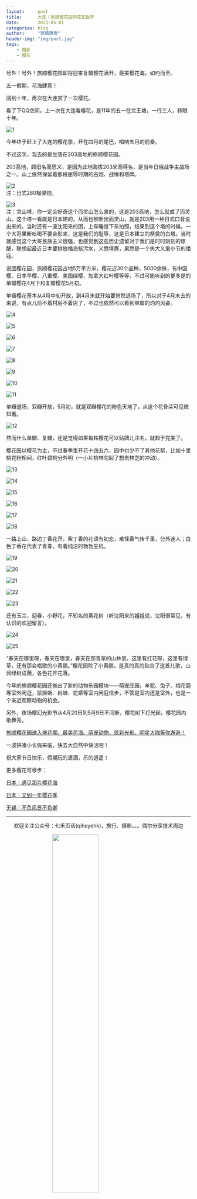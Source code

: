 ```yaml
---
layout:     post
title:      大连｜旅顺樱花园的花花世界
date:       2021-05-01
categories: blog
author:     "琉璃康康"
header-img: "img/post.jpg"
tags:
    - 摄影
    - 樱花
---
```


<style>
img{
  display:block;
  margin:0
  auto;
}
</style>

<meta name="referrer" content="never">

号外！号外！旅顺樱花园即将迎来复瓣樱花满开，最美樱花海，如约而至。

五一假期，花海肆意！

阔别十年，再次在大连赏了一次樱花。

看了下QQ空间，上一次在大连看樱花，是11年的五一在龙王塘，一行三人，转眼十年。

![1][1]

今年终于赶上了大连的樱花季，开在四月的尾巴，唱响五月的前奏。

不过这次，我去的是坐落在203高地的旅顺樱花园。

203高地，顾旧名而思义，是因为此地海拔203米而得名，是当年日俄战争主战场之一。山上依然保留着那段屈辱时期的古炮、战壕和塔碑。

![2][2]
注：日式280榴弹炮。

![3][3]
注：灵山塔，你一定会好奇这个而灵山怎么来的，这是203高地，怎么就成了而灵山。这个塔一看就是日本建的，从而也推断出而灵山，就是203用一种日式口音说出来的。当时还有一波沈阳来的团，上车睡觉下车拍照，结果到这个塔的时候，一个大哥果断吆喝不要合影来，这是我们的耻辱，这是日本建立的祭奠的白塔。当时就感觉这个大哥民族主义很强，也感觉到这些历史遗留对于我们是时时刻刻的惊醒，联想起最近日本要排放福岛核污水，义愤填膺，果然是一个失大义重小节的倭寇。

说回樱花园，旅顺樱花园占地5万平方米，樱花近30个品种，5000余株，有中国樱、日本早樱、八重樱、美国绿樱、加拿大红叶樱等等，不过可能听到的更多是的单瓣樱花4月下和复瓣樱花5月初。

单瓣樱花基本从4月中旬开放，到4月末就开始要悄然退场了，所以对于4月末去的来说，有点儿前不着村后不着店了，不过也依然可以看到单瓣的灼灼风姿。

![4][4]

![5][5]

![6][6]

![7][7]

![8][8]

![9][9]

![10][10]

![11][11]

单瓣退场，双瓣开放，5月初，就是双瓣樱花的粉色天地了，从这个花骨朵可见微知著。

![12][12]

然而什么单瓣、复瓣，还是觉得如果每株樱花可以贴牌儿注名，就趋于完美了。

樱花园以樱花为主，不过春季里开花十四五六，园中也少不了其他花絮，比如十里桃花粉相间，红叶碧桃分外明（一小片桃林勾起了想去林芝的冲动）。

![13][13]

![14][14]

![15][15]

![16][16]

![17][17]

![18][18]

一路上山，路边丁香花开，紫丁香的花语有初恋，难怪香气传千里，分外迷人；白色丁香花代表了青春，有着纯洁的勃勃生机。

![19][19]

![20][20]

![21][21]

![22][22]

![23][23]

还有玉兰，迎春，小野花，不知名的黄花树（听沈阳来的姐姐说，沈阳很常见，有认识的欢迎留言）。

![24][24]

![25][25]

“春天在哪里呀，春天在哪里，春天在那青翠的山林里。这里有红花呀，这里有绿草，还有那会唱歌的小黄鹂。”樱花园除了小黄鹂，是真的真的贴合了这首儿歌，山涧绿树成荫，各色花开花落。

今年的旅顺樱花园还推出了新的动物乐园模块——萌宠庄园，羊驼、兔子、梅花鹿等室外闲逛，鬃狮蜥、树蛙、蛇蟒等室内闲庭信步，不管是室内还是室外，也是一个亲近观察动物的机会。

另外，夜场樱幻光影节从4月20日到5月9日不间断，樱花树下灯光起，樱花园内歌舞秀。

[旅顺樱花园进入盛花期，最美花海、萌宠动物，炫彩光影、明星大咖等你邂逅！](https://mp.weixin.qq.com/s/NBOVZriqkC_qGzpo22XXTQ)

一波拼凑小长假来临，快去大自然中快活吧！

祝大家节日快乐，假期玩的潇洒，乐的逍遥​！

更多樱花可移步：

[日本｜遇见那片樱花海](https://mp.weixin.qq.com/s/nJXua7CIQuY36B4ddQBduA)

[日本｜又到一年樱花季](https://mp.weixin.qq.com/s/-kym2B7lXaqkpbluPWRKuw)

[无锡｜不负风景不负卿](https://mp.weixin.qq.com/s/LTt4-37rF1_zbx46U6VtTw)


------------
<p align="center">欢迎关注公众号：七禾页话(qiheyehk)，旅行、摄影。。。偶尔分享技术周边</p>
<img src="https://mmbiz.qpic.cn/mmbiz_jpg/QqiaFS6NT0eAaCjLpPgUZricqK7lIOO3hYEYIbjibRlYaiaTsib0reaQfQTmaibVw2QqZLibBWpCHJdg0v3V7yX8sQgWw/0?wx_fmt=jpeg" width="50%"/>


[1]:https://mmbiz.qpic.cn/mmbiz_jpg/QqiaFS6NT0eBG5TN9yw9bXyxXOAWIXJ5q1M6vvXVJ3EesXa7jyccJaVicU5iapk5ibufaoQicGF0M1Eu7jNvXicibyqgQ/0?wx_fmt=jpeg


[2]:https://mmbiz.qpic.cn/mmbiz_jpg/QqiaFS6NT0eBG5TN9yw9bXyxXOAWIXJ5qofrpWHumglfzPBqtJSdicIGkMOiaBIxjUgPDz40FRicxwhpRnbxrHjFfw/0?wx_fmt=jpeg


[3]:https://mmbiz.qpic.cn/mmbiz_jpg/QqiaFS6NT0eBG5TN9yw9bXyxXOAWIXJ5qdJmL88o3w9GIKB4r7icKvjWF7j4PqKqHzf0vEgKkg9hHicHt32ZagonA/0?wx_fmt=jpeg


[4]:https://mmbiz.qpic.cn/mmbiz_jpg/QqiaFS6NT0eBG5TN9yw9bXyxXOAWIXJ5qp9AdAGOBMnk7kGg9h6sYALQqj1leVibvIic2qfU50a8rcZ7B1cUAt5jw/0?wx_fmt=jpeg


[5]:https://mmbiz.qpic.cn/mmbiz_jpg/QqiaFS6NT0eBG5TN9yw9bXyxXOAWIXJ5qPyYN3VoBlibufDSxQ2COUf06jrIWwh3JDENqFJmYDY6wgxXnouicHmbA/0?wx_fmt=jpeg


[6]:https://mmbiz.qpic.cn/mmbiz_jpg/QqiaFS6NT0eBG5TN9yw9bXyxXOAWIXJ5qNCb5YuBwNfAmBViaYxk9FV0NgW3yxsksQQBc7PfTwowt1Ha2dq4QFtQ/0?wx_fmt=jpeg


[7]:https://mmbiz.qpic.cn/mmbiz_jpg/QqiaFS6NT0eBG5TN9yw9bXyxXOAWIXJ5q29cPLr36ECh0h4qVGUBtF7IRPqIbLe19p9DIhshMg5zELvca0OoMaw/0?wx_fmt=jpeg


[8]:https://mmbiz.qpic.cn/mmbiz_jpg/QqiaFS6NT0eBG5TN9yw9bXyxXOAWIXJ5qlWyYJicTQvGwA0YRlTCULLDvq2uicEabtuBpsEkVZQSKdVwxNsT3ZUUw/0?wx_fmt=jpeg


[9]:https://mmbiz.qpic.cn/mmbiz_jpg/QqiaFS6NT0eBG5TN9yw9bXyxXOAWIXJ5q5VQusiaenaPXGCISy0u1qKdJgTZ8tZYhcnfrkMErb1uy3xUru2icEToQ/0?wx_fmt=jpeg


[10]:https://mmbiz.qpic.cn/mmbiz_jpg/QqiaFS6NT0eBG5TN9yw9bXyxXOAWIXJ5q9gyrIKx0iczW4HMD1yocHuicCz144EVZLup1Z4BXITc2SAOVXK2hHYFQ/0?wx_fmt=jpeg


[11]:https://mmbiz.qpic.cn/mmbiz_jpg/QqiaFS6NT0eBG5TN9yw9bXyxXOAWIXJ5q9EB1gLKOqFZQmC5Cf27kTcicxEBAXjdA4ZVYUL1VTEt2S5IdMhPNxqw/0?wx_fmt=jpeg


[12]:https://mmbiz.qpic.cn/mmbiz_jpg/QqiaFS6NT0eBG5TN9yw9bXyxXOAWIXJ5qvfzYTrXI7Dqt34NCpxnxcKcZY6zl9IZKxGuc6y191ySZZuFp9ytXjA/0?wx_fmt=jpeg


[13]:https://mmbiz.qpic.cn/mmbiz_jpg/QqiaFS6NT0eBG5TN9yw9bXyxXOAWIXJ5qp37A1CtNcnA5amFmWHZzjBSjicCsBqTAhe1kbFlvtXtKeK8aiaRIrTFg/0?wx_fmt=jpeg


[14]:https://mmbiz.qpic.cn/mmbiz_jpg/QqiaFS6NT0eBG5TN9yw9bXyxXOAWIXJ5q5LY7gJo5ibLsrOU67j0EyQukROnf9trl3VrQ3xkyCG1TWuKMnu95aOw/0?wx_fmt=jpeg


[15]:https://mmbiz.qpic.cn/mmbiz_jpg/QqiaFS6NT0eBG5TN9yw9bXyxXOAWIXJ5qY5UKWI5ZiceLCpJNbuPF3kJMlICIu6BNdadGE1qMuoybYPemFBelIDg/0?wx_fmt=jpeg


[16]:https://mmbiz.qpic.cn/mmbiz_jpg/QqiaFS6NT0eBG5TN9yw9bXyxXOAWIXJ5qJmFz2mk4BVN06PfBcwtaicyCIVtBX2DXtqjFonUNqXW4VQGHcCSUDdw/0?wx_fmt=jpeg


[17]:https://mmbiz.qpic.cn/mmbiz_jpg/QqiaFS6NT0eBG5TN9yw9bXyxXOAWIXJ5qtMdJl4vYEJSMAuSRGefoLLLAgSYKFMUg2ib0nP4BMKJGzQeYQfo4Ang/0?wx_fmt=jpeg


[18]:https://mmbiz.qpic.cn/mmbiz_jpg/QqiaFS6NT0eBG5TN9yw9bXyxXOAWIXJ5qSV7NlJiaB8jf5UFogjUZysGEErhHbBzGtK6Jolm5Rmu2ZHItQfE1ticQ/0?wx_fmt=jpeg


[19]:https://mmbiz.qpic.cn/mmbiz_jpg/QqiaFS6NT0eBG5TN9yw9bXyxXOAWIXJ5qY1qeS6bGNwsmqbwrz1wXcuw69msJvet2v0clHrNt5scqyvbg3l8Nnw/0?wx_fmt=jpeg


[20]:https://mmbiz.qpic.cn/mmbiz_jpg/QqiaFS6NT0eBG5TN9yw9bXyxXOAWIXJ5qXOic9qcQhlb9Rfyib3ZTwGLpYQyX6bKAzQAKz0P7DXGaz8vAIbrxyibfw/0?wx_fmt=jpeg


[21]:https://mmbiz.qpic.cn/mmbiz_jpg/QqiaFS6NT0eBG5TN9yw9bXyxXOAWIXJ5qYklykSlttPv5FBcP1wiafs5wOI99LPRjtOuGicAOYI5uEPGY9f2FI0Jw/0?wx_fmt=jpeg


[22]:https://mmbiz.qpic.cn/mmbiz_jpg/QqiaFS6NT0eBG5TN9yw9bXyxXOAWIXJ5q3jjypwFtmd27kCF1FYCy9h7XtibrYXftfw6icn5lky8AcWsVb6ib14q6Q/0?wx_fmt=jpeg


[23]:https://mmbiz.qpic.cn/mmbiz_jpg/QqiaFS6NT0eBG5TN9yw9bXyxXOAWIXJ5q1rZibVmflG0l14QhAxCNSGQWpXgZSPt9zEY1paXXBt1W5ZuHWqluemg/0?wx_fmt=jpeg


[24]:https://mmbiz.qpic.cn/mmbiz_jpg/QqiaFS6NT0eBG5TN9yw9bXyxXOAWIXJ5qFO3ae0wCicVKYuDxICIHicRA6mlsc5TfeNPHVY80lwwDzhrpFLshkiapA/0?wx_fmt=jpeg


[25]:https://mmbiz.qpic.cn/mmbiz_jpg/QqiaFS6NT0eBG5TN9yw9bXyxXOAWIXJ5q7S5Xlpib3iar4JJb512fzcQSoEXUASpMPyROwpXB0zQlICdL6Fxx26cg/0?wx_fmt=jpeg

